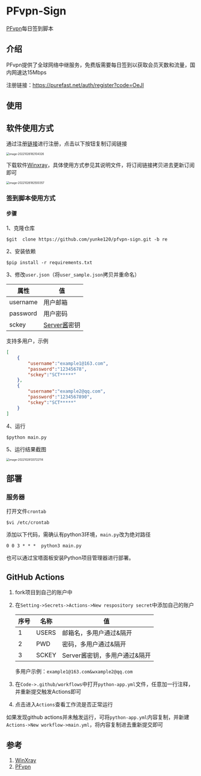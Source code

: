 # PFvpn-Sign

[PFvpn](https://purefast.net/)每日签到脚本

## 介绍

PFvpn提供了全球网络中继服务，免费版需要每日签到以获取会员天数和流量，国内网速达15Mbps

注册链接：https://purefast.net/auth/register?code=OeJl

## 使用

## 软件使用方式

通过注册[链接](https://purefast.net/auth/register?code=OeJl)进行注册，点击以下按钮复制订阅链接

<img src="figures/image-20221026182104326.png" alt="image-20221026182104326" style="zoom: 50%;" />

下载软件[Winxray](https://github.com/TheMRLL/WinXray.git)，具体使用方式参见其说明文件，将订阅链接拷贝进去更新订阅即可

<img src="figures/image-20221026182500357.png" alt="image-20221026182500357" style="zoom:50%;" />

### 签到脚本使用方式

#### 步骤

1、克隆仓库

```
$git  clone https://github.com/yunke120/pfvpn-sign.git -b re
```

2、安装依赖

```
$pip install -r requirements.txt
```

3、修改`user.json`（将`user_sample.json`拷贝并重命名）

| 属性     | 值                                    |
| -------- | ------------------------------------- |
| username | 用户邮箱                              |
| password | 用户密码                              |
| sckey    | [Server酱](https://sct.ftqq.com/)密钥 |

支持多用户，示例

```json
[
    {
        "username":"example1@163.com",
        "password":"12345678",
        "sckey":"SCT*****"
    },
    {
        "username":"example2@qq.com",
        "password":"1234567890",
        "sckey":"SCT*****"
    }
]
```



4、运行

```
$python main.py
```

5、运行结果截图

<img src="figures/image-20221028120722114.png" alt="image-20221028120722114" style="zoom:50%;" />

## 部署

### 服务器

打开文件`crontab`

```
$vi /etc/crontab
```

添加以下代码，需确认有python3环境，`main.py`改为绝对路径

```
0 0 3 * * *  python3 main.py
```

也可以通过宝塔面板安装Python项目管理器进行部署。

## GitHub Actions

1. fork项目到自己的账户中

2. 在`Setting->Secrets->Actions->New respository secret`中添加自己的账户

   | 序号 | 名称  | 值                            |
   | ---- | ----- | ----------------------------- |
   | 1    | USERS | 邮箱名，多用户通过&隔开       |
   | 2    | PWD   | 密码，多用户通过&隔开         |
   | 3    | SCKEY | Server酱密钥，多用户通过&隔开 |

   多用户示例：`example1@163.com&wxample2@qq.com`

3. 在`Code->.github/workflows`中打开`python-app.yml`文件，任意加一行注释，并重新提交触发Actions即可

4. 点击进入`Actions`查看工作流是否正常运行

如果发现github actions并未触发运行，可将`python-app.yml`内容复制，并新建`Actions->New workflow->main.yml`，将内容复制进去重新提交即可

## 参考

1. [WinXray](https://github.com/TheMRLL/WinXray)
2. [PFvpn](https://purefast.net/)
